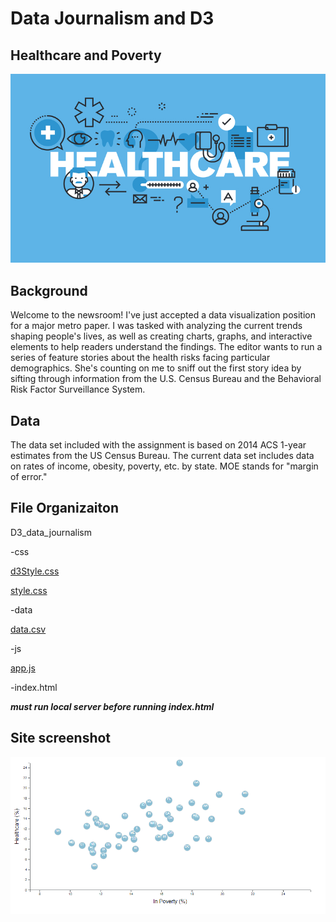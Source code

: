 # Data Journalism and D3

## Healthcare and Poverty

![healthcare pic](D3_data_journalism/images/healthcare.jpg)

## Background

Welcome to the newsroom! I've just accepted a data visualization position for a major metro paper. I was tasked with analyzing the current trends shaping people's lives, as well as creating charts, graphs, and interactive elements to help readers understand the findings.
The editor wants to run a series of feature stories about the health risks facing particular demographics. She's counting on me to sniff out the first story idea by sifting through information from the U.S. Census Bureau and the Behavioral Risk Factor Surveillance System.

## Data

The data set included with the assignment is based on 2014 ACS 1-year estimates from the US Census Bureau. The current data set includes data on rates of income, obesity, poverty, etc. by state. MOE stands for "margin of error."

## File Organizaiton

D3_data_journalism

-css

[d3Style.css](D3_data_journalism/css/d3Style.css)

[style.css](D3_data_journalism/css/style.css)
  
-data

[data.csv](D3_data_journalism/data/data.csv)
  
-js

[app.js](D3_data_journalism/js/app.js)
 
-index.html

***must run local server before running index.html***

## Site screenshot

![screenshot](D3_data_journalism/images/screenshot.PNG)
